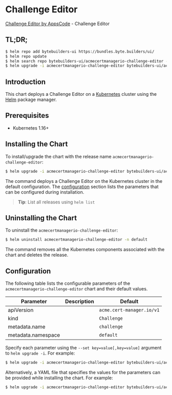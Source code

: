 # Challenge Editor

[Challenge Editor by AppsCode](https://byte.builders) - Challenge Editor

## TL;DR;

```bash
$ helm repo add bytebuilders-ui https://bundles.byte.builders/ui/
$ helm repo update
$ helm search repo bytebuilders-ui/acmecertmanagerio-challenge-editor --version=v0.4.7
$ helm upgrade -i acmecertmanagerio-challenge-editor bytebuilders-ui/acmecertmanagerio-challenge-editor -n default --create-namespace --version=v0.4.7
```

## Introduction

This chart deploys a Challenge Editor on a [Kubernetes](http://kubernetes.io) cluster using the [Helm](https://helm.sh) package manager.

## Prerequisites

- Kubernetes 1.16+

## Installing the Chart

To install/upgrade the chart with the release name `acmecertmanagerio-challenge-editor`:

```bash
$ helm upgrade -i acmecertmanagerio-challenge-editor bytebuilders-ui/acmecertmanagerio-challenge-editor -n default --create-namespace --version=v0.4.7
```

The command deploys a Challenge Editor on the Kubernetes cluster in the default configuration. The [configuration](#configuration) section lists the parameters that can be configured during installation.

> **Tip**: List all releases using `helm list`

## Uninstalling the Chart

To uninstall the `acmecertmanagerio-challenge-editor`:

```bash
$ helm uninstall acmecertmanagerio-challenge-editor -n default
```

The command removes all the Kubernetes components associated with the chart and deletes the release.

## Configuration

The following table lists the configurable parameters of the `acmecertmanagerio-challenge-editor` chart and their default values.

|     Parameter      | Description |               Default                |
|--------------------|-------------|--------------------------------------|
| apiVersion         |             | <code>acme.cert-manager.io/v1</code> |
| kind               |             | <code>Challenge</code>               |
| metadata.name      |             | <code>challenge</code>               |
| metadata.namespace |             | <code>default</code>                 |


Specify each parameter using the `--set key=value[,key=value]` argument to `helm upgrade -i`. For example:

```bash
$ helm upgrade -i acmecertmanagerio-challenge-editor bytebuilders-ui/acmecertmanagerio-challenge-editor -n default --create-namespace --version=v0.4.7 --set apiVersion=acme.cert-manager.io/v1
```

Alternatively, a YAML file that specifies the values for the parameters can be provided while
installing the chart. For example:

```bash
$ helm upgrade -i acmecertmanagerio-challenge-editor bytebuilders-ui/acmecertmanagerio-challenge-editor -n default --create-namespace --version=v0.4.7 --values values.yaml
```
